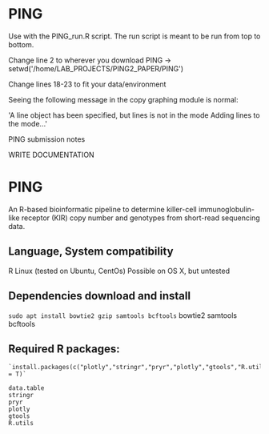 # PING
Use with the PING_run.R script.
The run script is meant to be run from top to bottom.

Change line 2 to wherever you download PING -> setwd('/home/LAB_PROJECTS/PING2_PAPER/PING')

Change lines 18-23 to fit your data/environment

Seeing the following message in the copy graphing module is normal:

'A line object has been specified, but lines is not in the mode
Adding lines to the mode...'


PING submission notes

WRITE DOCUMENTATION

# PING
An R-based bioinformatic pipeline to determine killer-cell immunoglobulin-like receptor (KIR) copy number and genotypes from short-read sequencing data.

## Language, System compatibility
  R
  Linux (tested on Ubuntu, CentOs)
  Possible on OS X, but untested
  
## Dependencies download and install
  `sudo apt install bowtie2 gzip samtools bcftools`
  bowtie2
  samtools
  bcftools

## Required R packages:
    
    `install.packages(c("plotly","stringr","pryr","plotly","gtools","R.utils"),dependencies = T)`
    
    data.table
    stringr
    pryr
    plotly
    gtools
    R.utils

